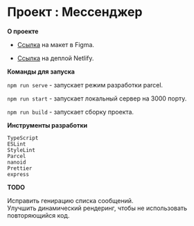 # Проект : Мессенджер

**О проекте**

- [Ссылка](https://www.figma.com/file/eeaPkhaTqieli5L4IRn3w1/praktikum-chat-ui?node-id=15%3A323) на макет в Figma.

- [Ссылка](https://620e89dbd5d3bb0007d48852--romantic-goldberg-0c2bdc.netlify.app/) на деплой Netlify.

**Команды для запуска**

`npm run serve` - запускает режим разработки parcel.

`npm run start` - запускает локальный сервер на 3000 порту.

`npm run build` - запускает сборку проекта.

**Инструменты разработки**

`TypeScript`  
`ESLint`  
`StyleLint`  
`Parcel`  
`nanoid`  
`Prettier`  
`express`

**TODO**

Исправить генирацию списка сообщений.  
Улучшить динамический рендеринг, чтобы не использовать повторяющийся код.
